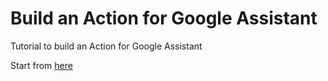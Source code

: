# Build an Action for Google Assistant

Tutorial to build an Action for Google Assistant

Start from [here](./tutorial/part1.md)
